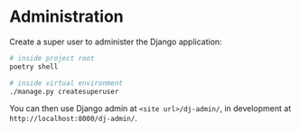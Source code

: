 # Administration

Create a super user to administer the Django application:

```bash
# inside project root
poetry shell

# inside virtual environment
./manage.py createsuperuser
```

You can then use Django admin at `<site url>/dj-admin/`, in development at `http://localhost:8000/dj-admin/`.